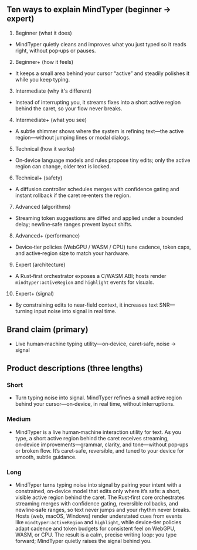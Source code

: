 <!--══════════════════════════════════════════════════════════
  ╔══════════════════════════════════════════════════════════════╗
  ║  ░  B R A N D   M E S S A G I N G  ░░░░░░░░░░░░░░░░░░░░░░░  ║
  ║                                                              ║
  ║                                                              ║
  ║                                                              ║
  ║                                                              ║
  ║           ╌╌  P L A C E H O L D E R  ╌╌                      ║
  ║                                                              ║
  ║                                                              ║
  ║                                                              ║
  ║                                                              ║
  ╚══════════════════════════════════════════════════════════════╝
    • WHAT ▸ Positioning, claims, and plain-language explanations
    • WHY  ▸ Align brand voice with the active-region HMI model
    • HOW  ▸ Progressive explanations; claims in three lengths
-->

## Ten ways to explain MindTyper (beginner → expert)

1. Beginner (what it does)

- MindTyper quietly cleans and improves what you just typed so it reads right, without pop‑ups or pauses.

2. Beginner+ (how it feels)

- It keeps a small area behind your cursor “active” and steadily polishes it while you keep typing.

3. Intermediate (why it's different)

- Instead of interrupting you, it streams fixes into a short active region behind the caret, so your flow never breaks.

4. Intermediate+ (what you see)

- A subtle shimmer shows where the system is refining text—the active region—without jumping lines or modal dialogs.

5. Technical (how it works)

- On‑device language models and rules propose tiny edits; only the active region can change, older text is locked.

6. Technical+ (safety)

- A diffusion controller schedules merges with confidence gating and instant rollback if the caret re‑enters the region.

7. Advanced (algorithms)

- Streaming token suggestions are diffed and applied under a bounded delay; newline‑safe ranges prevent layout shifts.

8. Advanced+ (performance)

- Device‑tier policies (WebGPU / WASM / CPU) tune cadence, token caps, and active‑region size to match your hardware.

9. Expert (architecture)

- A Rust‑first orchestrator exposes a C/WASM ABI; hosts render `mindtyper:activeRegion` and `highlight` events for visuals.

10. Expert+ (signal)

- By constraining edits to near‑field context, it increases text SNR—turning input noise into signal in real time.

## Brand claim (primary)

- Live human‑machine typing utility—on‑device, caret‑safe, noise → signal

## Product descriptions (three lengths)

### Short

- Turn typing noise into signal. MindTyper refines a small active region behind your cursor—on‑device, in real time, without interruptions.

### Medium

- MindTyper is a live human‑machine interaction utility for text. As you type, a short active region behind the caret receives streaming, on‑device improvements—grammar, clarity, and tone—without pop‑ups or broken flow. It’s caret‑safe, reversible, and tuned to your device for smooth, subtle guidance.

### Long

- MindTyper turns typing noise into signal by pairing your intent with a constrained, on‑device model that edits only where it’s safe: a short, visible active region behind the caret. The Rust‑first core orchestrates streaming merges with confidence gating, reversible rollbacks, and newline‑safe ranges, so text never jumps and your rhythm never breaks. Hosts (web, macOS, Windows) render understated cues from events like `mindtyper:activeRegion` and `highlight`, while device‑tier policies adapt cadence and token budgets for consistent feel on WebGPU, WASM, or CPU. The result is a calm, precise writing loop: you type forward; MindTyper quietly raises the signal behind you.
